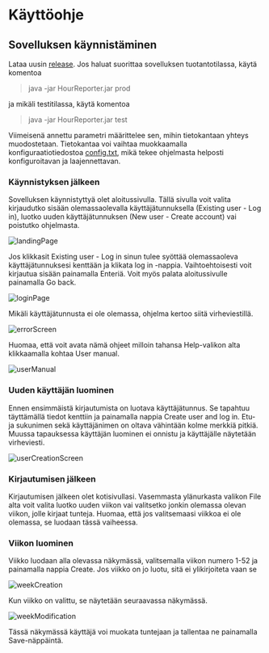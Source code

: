 # Käyttöohje

## Sovelluksen käynnistäminen

Lataa uusin [release](https://github.com/jussinie/ot-harjoitustyo/releases/tag/loppupalautus). Jos haluat suorittaa sovelluksen tuotantotilassa, käytä komentoa
> java -jar HourReporter.jar prod

ja mikäli testitilassa, käytä komentoa

> java -jar HourReporter.jar test

Viimeisenä annettu parametri määrittelee sen, mihin tietokantaan yhteys muodostetaan. Tietokantaa voi vaihtaa muokkaamalla konfiguraatiotiedostoa [config.txt](https://github.com/jussinie/ot-harjoitustyo/blob/master/Tuntikirjanpitosofta/config.txt), mikä tekee ohjelmasta helposti konfiguroitavan ja laajennettavan. 

### Käynnistyksen jälkeen

Sovelluksen käynnistyttyä olet aloitussivulla. Tällä sivulla voit valita kirjaudutko sisään olemassaolevalla käyttäjätunnuksella (Existing user - Log in), luotko uuden käyttäjätunnuksen (New user - Create account) vai poistutko ohjelmasta. 

![landingPage](https://user-images.githubusercontent.com/64590570/147268843-70c3ccbb-3d4a-460b-870d-34cb13f986c4.png)

Jos klikkasit Existing user - Log in sinun tulee syöttää olemassaoleva käyttäjätunnuksesi kenttään ja klikata log in -nappia. Vaihtoehtoisesti voit kirjautua sisään painamalla Enteriä. Voit myös palata aloitussivulle painamalla Go back. 

![loginPage](https://user-images.githubusercontent.com/64590570/147268859-18ee2c0c-86f2-4fd8-b31e-bfe2754947fc.png)

Mikäli käyttäjätunnusta ei ole olemassa, ohjelma kertoo siitä virheviestillä.

![errorScreen](https://user-images.githubusercontent.com/64590570/147268875-fd5e92ab-5805-4e24-bcc3-ab31d2f22875.png)

Huomaa, että voit avata nämä ohjeet milloin tahansa Help-valikon alta klikkaamalla kohtaa User manual. 

![userManual](https://user-images.githubusercontent.com/64590570/147269098-8ed6d980-50a3-4946-a3dd-831385f591a5.png)

### Uuden käyttäjän luominen

Ennen ensimmäistä kirjautumista on luotava käyttäjätunnus. Se tapahtuu täyttämällä tiedot kenttiin ja painamalla nappia Create user and log in. Etu- ja sukunimen sekä käyttäjänimen on oltava vähintään kolme merkkiä pitkiä. Muussa tapauksessa käyttäjän luominen ei onnistu ja käyttäjälle näytetään virheviesti.

![userCreationScreen](https://user-images.githubusercontent.com/64590570/147269123-1efc5169-9e46-45e0-909b-9c3c1e5c688b.png)

### Kirjautumisen jälkeen

Kirjautumisen jälkeen olet kotisivullasi. Vasemmasta ylänurkasta valikon File alta voit valita luotko uuden viikon vai valitsetko jonkin olemassa olevan viikon, jolle kirjaat tunteja. Huomaa, että jos valitsemaasi viikkoa ei ole olemassa, se luodaan tässä vaiheessa. 


### Viikon luominen

Viikko luodaan alla olevassa näkymässä, valitsemalla viikon numero 1-52 ja painamalla nappia Create. Jos viikko on jo luotu, sitä ei ylikirjoiteta vaan se 

![weekCreation](https://user-images.githubusercontent.com/64590570/147269228-e24af797-61f1-4316-b123-638411226306.png)

Kun viikko on valittu, se näytetään seuraavassa näkymässä. 

![weekModification](https://user-images.githubusercontent.com/64590570/147269180-beac89e8-127b-476a-82bd-8ecdcd886e49.png)

Tässä näkymässä käyttäjä voi muokata tuntejaan ja tallentaa ne painamalla Save-näppäintä.
